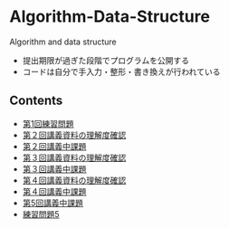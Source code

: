 # Algorithm-Data-Structure
Algorithm and data structure

- 提出期限が過ぎた段階でプログラムを公開する
- コードは自分で手入力・整形・書き換えが行われている

## Contents

- [第1回練習問題](./prob1)
- [第２回講義資料の理解度確認](./prob2pre)
- [第２回講義中課題]()
- [第３回講義資料の理解度確認](./prob3pre)
- [第３回講義中課題](./prob3post)
- [第４回講義資料の理解度確認](./prob4pre)
- [第４回講義中課題](./prob4post)
- [第5回講義中課題](./prob5)
- [練習問題5](./prob5homework)
